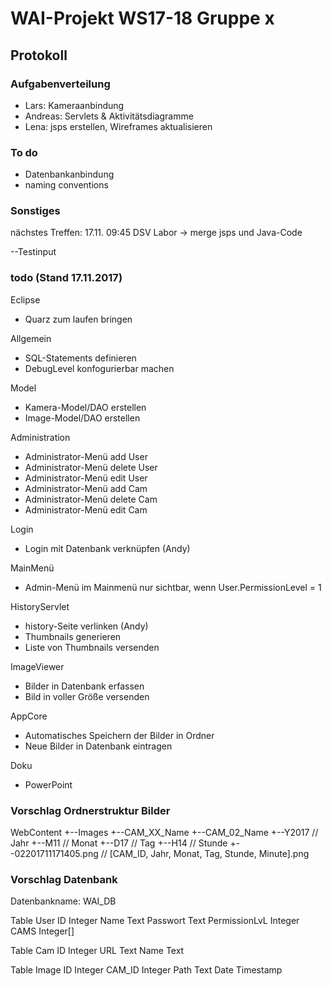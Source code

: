 # WAI-Projekt WS17-18 Gruppe x

## Protokoll

### Aufgabenverteilung
- Lars: Kameraanbindung
- Andreas: Servlets & Aktivitätsdiagramme
- Lena: jsps erstellen, Wireframes aktualisieren

### To do
- Datenbankanbindung
- naming conventions

### Sonstiges
nächstes Treffen: 17.11. 09:45 DSV Labor
-> merge jsps und Java-Code

--Testinput



### todo (Stand 17.11.2017)

Eclipse
- Quarz zum laufen bringen

Allgemein
- SQL-Statements definieren
- DebugLevel konfogurierbar machen

Model
- Kamera-Model/DAO erstellen
- Image-Model/DAO erstellen

Administration
- Administrator-Menü add User
- Administrator-Menü delete User
- Administrator-Menü edit User
- Administrator-Menü add Cam
- Administrator-Menü delete Cam
- Administrator-Menü edit Cam

Login
- Login mit Datenbank verknüpfen (Andy)

MainMenü
- Admin-Menü im Mainmenü nur sichtbar, wenn User.PermissionLevel = 1

HistoryServlet
- history-Seite verlinken (Andy)
- Thumbnails generieren
- Liste von Thumbnails versenden

ImageViewer
- Bilder in Datenbank erfassen
- Bild in voller Größe versenden

AppCore
- Automatisches Speichern der Bilder in Ordner
- Neue Bilder in Datenbank eintragen

Doku
- PowerPoint





### Vorschlag Ordnerstruktur Bilder
WebContent
+--Images
  +--CAM_XX_Name
  +--CAM_02_Name
    +--Y2017                      // Jahr
      +--M11                      // Monat
        +--D17                    // Tag
          +--H14                  // Stunde
            +--02201711171405.png // [CAM_ID, Jahr, Monat, Tag, Stunde, Minute].png
            
            
 ### Vorschlag Datenbank
 Datenbankname: WAI_DB
 
 Table User
 ID             Integer
 Name           Text
 Passwort       Text
 PermissionLvL  Integer
 CAMS           Integer[]
 
 Table Cam
 ID     Integer
 URL    Text
 Name   Text
 
 Table Image
 ID     Integer
 CAM_ID Integer
 Path   Text
 Date   Timestamp
 
 
 
 
 
